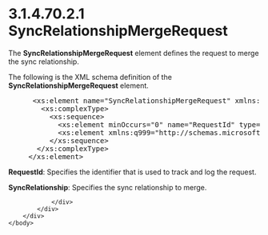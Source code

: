 <html dir="LTR" xmlns:mshelp="http://msdn.microsoft.com/mshelp" xmlns:ddue="http://ddue.schemas.microsoft.com/authoring/2003/5" xmlns:xlink="http://www.w3.org/1999/xlink" xmlns:tool="http://www.microsoft.com/tooltip">
    <head>
        <meta http-equiv="Content-Type" content="text/html; CHARSET=utf-8"></meta>
        <meta name="save" content="history"></meta>
        <title>3.1.4.70.2.1 SyncRelationshipMergeRequest</title>
        <xml>
            <mshelp:toctitle title="3.1.4.70.2.1 SyncRelationshipMergeRequest"></mshelp:toctitle>
            <mshelp:rltitle title="[MS-SSMDSWS-15]: SyncRelationshipMergeRequest"></mshelp:rltitle>
            <mshelp:keyword index="A" term="badb1662-7128-4abb-b046-d255acfbd939"></mshelp:keyword>
            <mshelp:attr name="DCSext.ContentType" value="open specification"></mshelp:attr>
            <mshelp:attr name="AssetID" value="badb1662-7128-4abb-b046-d255acfbd939"></mshelp:attr>
            <mshelp:attr name="TopicType" value="kbRef"></mshelp:attr>
            <mshelp:attr name="DCSext.Title" value="[MS-SSMDSWS-15]: SyncRelationshipMergeRequest" />
        </xml>
    </head>
    <body>
        <div id="header">
            <h1 class="heading">3.1.4.70.2.1 SyncRelationshipMergeRequest</h1>
        </div>
        <div id="mainSection">
            <div id="mainBody">
                <div id="allHistory" class="saveHistory"></div>
                <div id="sectionSection0" class="section" name="collapseableSection">
                    

<p>The <b>SyncRelationshipMergeRequest</b> element defines the
request to merge the sync relationship.</p>

<p>The following is the XML schema definition of the <b>SyncRelationshipMergeRequest</b>
element.</p>

<dl>
<dd>
<div><pre> &lt;xs:element name=&quot;SyncRelationshipMergeRequest&quot; xmlns:xs=&quot;http://www.w3.org/2001/XMLSchema&quot;&gt;
   &lt;xs:complexType&gt;
     &lt;xs:sequence&gt;
       &lt;xs:element minOccurs=&quot;0&quot; name=&quot;RequestId&quot; type=&quot;ser:guid&quot; /&gt;
       &lt;xs:element xmlns:q999=&quot;http://schemas.microsoft.com/sqlserver/masterdataservices/2009/09&quot; minOccurs=&quot;0&quot; name=&quot;SyncRelationship&quot; nillable=&quot;true&quot; type=&quot;q999:SyncRelationship&quot; /&gt;
     &lt;/xs:sequence&gt;
  &lt;/xs:complexType&gt;
&lt;/xs:element&gt;
</pre></div>
</dd></dl>

<p><b>RequestId</b>: Specifies the identifier that is
used to track and log the request.</p>

<p><b>SyncRelationship</b>: Specifies the sync
relationship to merge.</p>


                </div>
            </div>
        </div>
    </body>
</html>